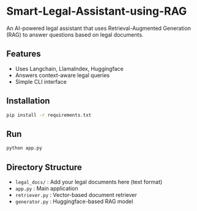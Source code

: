 # Smart-Legal-Assistant-using-RAG



An AI-powered legal assistant that uses Retrieval-Augmented Generation (RAG) to answer questions based on legal documents.

## Features
- Uses Langchain, LlamaIndex, Huggingface
- Answers context-aware legal queries
- Simple CLI interface

## Installation
```bash
pip install -r requirements.txt
```

## Run
```bash
python app.py
```

## Directory Structure
- `legal_docs/` : Add your legal documents here (text format)
- `app.py` : Main application
- `retriever.py` : Vector-based document retriever
- `generator.py` : Huggingface-based RAG model
